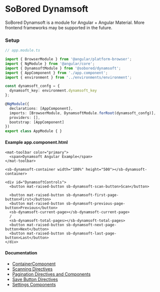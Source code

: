 # SoBored Dynamsoft

SoBored Dynamsoft is a module for Angular + Angular Material. More frontend frameworks may be supported in the future.

### Setup

```typescript
// app.module.ts

import { BrowserModule } from '@angular/platform-browser';
import { NgModule } from '@angular/core';
import { DynamsoftModule } from '@sobored/dynamsoft';
import { AppComponent } from './app.component';
import { environment } from '../environments/environment';

const dynamsoft_confg = {
  dynamsoft_key: environment.dynamsoft_key
};

@NgModule({
  declarations: [AppComponent],
  imports: [BrowserModule, DynamsoftModule.forRoot(dynamsoft_confg)],
  providers: [],
  bootstrap: [AppComponent]
})
export class AppModule { }
```

#### Example app.component.html

```angular2html
<mat-toolbar color="primary">
  <span>Dynamsoft Angular Example</span>
</mat-toolbar>

<sb-dynamsoft-container width="100%" height="500"></sb-dynamsoft-container>

<div id="DynamsoftControls">
  <button mat-raised-button sb-dynamsoft-scan-button>Scan</button>

  <button mat-raised-button sb-dynamsoft-first-page-button>First</button>
  <button mat-raised-button sb-dynamsoft-previous-page-button>Previous</button>
  <sb-dynamsoft-current-page></sb-dynamsoft-current-page>
  /
  <sb-dynamsoft-total-pages></sb-dynamsoft-total-pages>
  <button mat-raised-button sb-dynamsoft-next-page-button>Next</button>
  <button mat-raised-button sb-dynamsoft-last-page-button>Last</button>
</div>
```

#### Documentation

- [ContainerComponent](container)
- [Scanning Directives](scan-button)
- [Pagination Directives and Components](pagination)
- [Save Button Directives](save)
- [Settings Components](settings)


